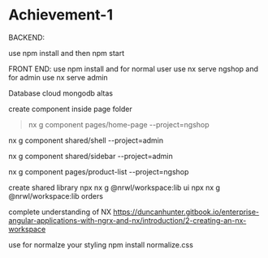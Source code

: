 # Achievement-1

BACKEND:

use npm install and then npm start



FRONT END:
use npm install and for normal user use nx serve ngshop
and for admin use nx serve admin
 
 Database cloud mongodb altas



create component inside page folder

>nx g component pages/home-page --project=ngshop

nx g component shared/shell --project=admin

nx g component shared/sidebar --project=admin


nx g component pages/product-list --project=ngshop


create shared library
npx nx g @nrwl/workspace:lib ui
npx nx g @nrwl/workspace:lib orders


complete understanding of NX
https://duncanhunter.gitbook.io/enterprise-angular-applications-with-ngrx-and-nx/introduction/2-creating-an-nx-workspace
 
use for normalze your styling
npm install normalize.css
